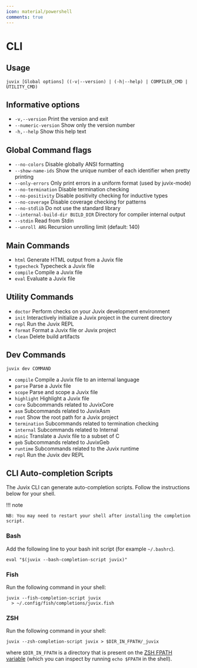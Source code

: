 ```yaml
---
icon: material/powershell
comments: true
---
```


# CLI

## Usage

```shell
juvix [Global options] ((-v|--version) | (-h|--help) | COMPILER_CMD | UTILITY_CMD)
```

## Informative options

- `-v,--version` Print the version and exit
- `--numeric-version` Show only the version number
- `-h,--help` Show this help text

## Global Command flags

- `--no-colors` Disable globally ANSI formatting
- `--show-name-ids` Show the unique number of each identifier when
  pretty printing
- `--only-errors` Only print errors in a uniform format (used by
  juvix-mode)
- `--no-termination` Disable termination checking
- `--no-positivity` Disable positivity checking for inductive types
- `--no-coverage` Disable coverage checking for patterns
- `--no-stdlib` Do not use the standard library
- `--internal-build-dir BUILD_DIR` Directory for compiler internal output
- `--stdin` Read from Stdin
- `--unroll ARG` Recursion unrolling limit (default: 140)

## Main Commands

- `html` Generate HTML output from a Juvix file
- `typecheck` Typecheck a Juvix file
- `compile` Compile a Juvix file
- `eval` Evaluate a Juvix file

## Utility Commands

- `doctor` Perform checks on your Juvix development environment
- `init` Interactively initialize a Juvix project in the current
  directory
- `repl` Run the Juvix REPL
- `format` Format a Juvix file or Juvix project
- `clean` Delete build artifacts

## Dev Commands

```shell
juvix dev COMMAND
```

- `compile` Compile a Juvix file to an internal language
- `parse` Parse a Juvix file
- `scope` Parse and scope a Juvix file
- `highlight` Highlight a Juvix file
- `core` Subcommands related to JuvixCore
- `asm` Subcommands related to JuvixAsm
- `root` Show the root path for a Juvix project
- `termination` Subcommands related to termination checking
- `internal` Subcommands related to Internal
- `minic` Translate a Juvix file to a subset of C
- `geb` Subcommands related to JuvixGeb
- `runtime` Subcommands related to the Juvix runtime
- `repl` Run the Juvix dev REPL

## CLI Auto-completion Scripts

The Juvix CLI can generate auto-completion scripts. Follow the
instructions below for your shell.

!!! note

    NB: You may need to restart your shell after installing the completion
    script.

### Bash

Add the following line to your bash init script (for example
`~/.bashrc`).

```shell
eval "$(juvix --bash-completion-script juvix)"
```

### Fish

Run the following command in your shell:

```shell
juvix --fish-completion-script juvix
  > ~/.config/fish/completions/juvix.fish
```

### ZSH

Run the following command in your shell:

```shell
juvix --zsh-completion-script juvix > $DIR_IN_FPATH/_juvix
```

where `$DIR_IN_FPATH` is a directory that is present on the [ZSH FPATH
variable](https://zsh.sourceforge.io/Doc/Release/Functions.html) (which
you can inspect by running `echo $FPATH` in the shell).
